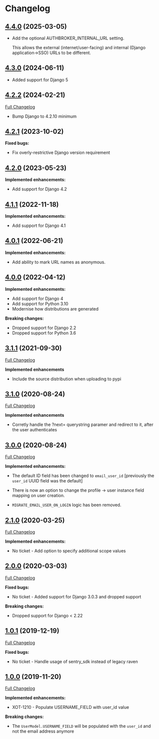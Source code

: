 # Changelog

## [4.4.0](https://pypi.org/project/django-staff-sso-client/4.4.0/) (2025-03-05)

- Add the optional AUTHBROKER_INTERNAL_URL setting.
  
  This allows the external (internet/user-facing) and internal (Django application->SSO) URLs to be different.

## [4.3.0](https://pypi.org/project/django-staff-sso-client/4.3.0/) (2024-06-11)

- Added support for Django 5

## [4.2.2](https://pypi.org/project/django-staff-sso-client/4.2.2/) (2024-02-21)
[Full Changelog](https://github.com/uktrade/django-staff-sso-client/pull/37/)

- Bump Django to 4.2.10 minimum

## [4.2.1](https://pypi.org/project/django-staff-sso-client/4.2.1/) (2023-10-02)

**Fixed bugs:**

- Fix overly-restrictive Django version requirement

## [4.2.0](https://pypi.org/project/django-staff-sso-client/4.2.0/) (2023-05-23)

**Implemented enhancements:**

- Add support for Django 4.2

## [4.1.1](https://pypi.org/project/django-staff-sso-client/4.1.1/) (2022-11-18)

**Implemented enhancements:**

- Add support for Django 4.1

## [4.0.1](https://pypi.org/project/django-staff-sso-client/4.0.1/) (2022-06-21)

**Implemented enhancements:**

- Add ability to mark URL names as anonymous.

## [4.0.0](https://pypi.org/project/django-staff-sso-client/4.0.0/) (2022-04-12)

**Implemented enhancements:**

- Add support for Django 4
- Add support for Python 3.10
- Modernise how distributions are generated

**Breaking changes:**

- Dropped support for Django 2.2
- Dropped support for Python 3.6

## [3.1.1](https://pypi.org/project/django-staff-sso-client/3.1.1/) (2021-09-30)

[Full Changelog](https://github.com/uktrade/django-staff-sso-client/pull/26/files)

**Implemented enhancements**

- Include the source distribution when uploading to pypi

## [3.1.0](https://pypi.org/project/django-staff-sso-client/3.1.0/) (2020-08-24)

[Full Changelog](https://github.com/uktrade/django-staff-sso-client/pull/22/files)

**Implemented enhancements**

- Corretly handle the ?next= querystring paramer and redirect to it, after the user authenticates

## [3.0.0](https://pypi.org/project/django-staff-sso-client/3.0.0/) (2020-08-24)

[Full Changelog](https://github.com/uktrade/django-staff-sso-client/pull/22/files)

**Implemented enhancements:**

- The default ID field has been changed to `email_user_id` [previously the `user_id` UUID field was the default]

- There is now an option to change the profile -> user instance field mapping on user creation.

- `MIGRATE_EMAIL_USER_ON_LOGIN` logic has been removed.

## [2.1.0](https://pypi.org/project/django-staff-sso-client/2.1.0/) (2020-03-25)

[Full Changelog](https://github.com/uktrade/django-staff-sso-client/pull/18/files)

**Implemented enhancements:**

- No ticket - Add option to specify additional scope values

## [2.0.0](https://pypi.org/project/django-staff-sso-client/2.0.0/) (2020-03-03)

[Full Changelog](https://github.com/uktrade/django-staff-sso-client/pull/16/files)

**Fixed bugs:**

- No ticket - Added support for Django 3.0.3 and dropped support

**Breaking changes:**

- Dropped support for Django < 2.22

## [1.0.1](https://pypi.org/project/django-staff-sso-client/1.0.1/) (2019-12-19)

[Full Changelog](https://github.com/uktrade/django-staff-sso-client/pull/14/files)

**Fixed bugs:**

- No ticket - Handle usage of sentry_sdk instead of legacy raven

## [1.0.0](https://pypi.org/project/django-staff-sso-client/1.0.0/) (2019-11-20)

[Full Changelog](https://github.com/uktrade/django-staff-sso-client/pull/13/files)

**Implemented enhancements:**

- XOT-1210 - Populate USERNAME_FIELD with user_id value

**Breaking changes:**

- The `UserModel.USERNAME_FIELD` will be populated with the `user_id` and not the email address anymore
